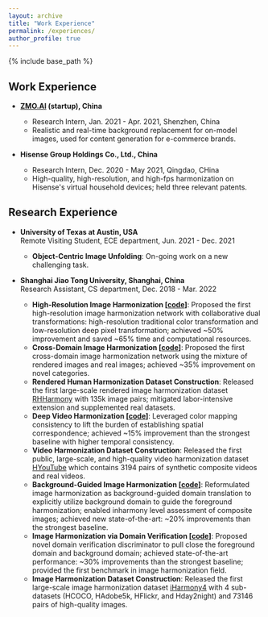 ```yaml
---
layout: archive
title: "Work Experience"
permalink: /experiences/
author_profile: true
---
```


{% include base_path %}

Work Experience
------
* **[ZMO.AI](https://www.zmo.ai/zh/about-us/) (startup), China**
  - Research Intern, Jan. 2021 - Apr. 2021, Shenzhen, China
  - Realistic and real-time background replacement for on-model images, used for content generation for e-commerce brands.

* **Hisense Group Holdings Co., Ltd., China**
  - Research Intern, Dec. 2020 - May 2021, Qingdao, CHina
  - High-quality, high-resolution, and high-fps harmonization on Hisense's virtual household devices; held three relevant patents.

Research Experience
------
* **University of Texas at Austin, USA**  <br>
	Remote Visiting Student, ECE department, Jun. 2021 - Dec. 2021
	* **Object-Centric Image Unfolding**: On-going work on a new challenging task.
	
* **Shanghai Jiao Tong University, Shanghai, China**  <br>
	Research Assistant, CS department, Dec. 2018 - Mar. 2022
	* **High-Resolution Image Harmonization [[code](https://github.com/bcmi/CDTNet-High-Resolution-Image-Harmonization)]**: Proposed the first high-resolution image harmonization network with collaborative dual transformations: high-resolution traditional color transformation and low-resolution deep pixel transformation; achieved ~50% improvement and saved ~65% time and computational resources.
	* **Cross-Domain Image Harmonization  [[code](https://github.com/bcmi/Rendered-Image-Harmonization-Dataset-RHHarmony)]**: Proposed the first cross-domain image harmonization network using the mixture of rendered images and real images; achieved ~35% improvement on novel categories.
	* **Rendered Human Harmonization Dataset Construction**: Released the first large-scale rendered image harmonization dataset [RHHarmony](https://github.com/bcmi/Rendered_Image_Harmonization_Datasets) with 135k image pairs; mitigated labor-intensive extension and supplemented real datasets.
	* **Deep Video Harmonization  [[code](https://github.com/bcmi/Video-Harmonization-Dataset-HYouTube)]**: Leveraged color mapping consistency to lift the burden of establishing spatial correspondence; achieved ~15% improvement than the strongest baseline with higher temporal consistency.
	* **Video Harmonization Dataset Construction**: Released the first public, large-scale, and high-quality video harmonization dataset [HYouTube](https://github.com/bcmi/Video-Harmonization-Dataset-HYouTube) which contains 3194 pairs of synthetic composite videos and real videos. 
	* **Background-Guided Image Harmonization [[code](https://github.com/bcmi/BargainNet)]**: Reformulated image harmonization as background-guided domain translation to explicitly utilize background domain to guide the foreground harmonization; enabled inharmony level assessment of composite images; achieved new state-of-the-art: ~20% improvements than the strongest baseline.
	* **Image Harmonization via Domain Verification [[code](https://github.com/bcmi/Image_Harmonization_Datasets)]**: Proposed novel domain verification discriminator to pull close the foreground domain and background domain; achieved state-of-the-art performance: ~30% improvements than the strongest baseline; provided the first benchmark in image harmonization field.
	* **Image Harmonization Dataset Construction**: Released the first large-scale image harmonization dataset [iHarmony4](https://github.com/bcmi/Image_Harmonization_Datasets) with 4 sub-datasets (HCOCO, HAdobe5k, HFlickr, and Hday2night) and 73146 pairs of high-quality images.